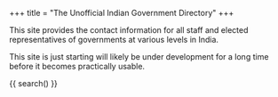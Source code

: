 +++
title = "The Unofficial Indian Government Directory"
+++

This site provides the contact information for all staff and elected
representatives of governments at various levels in India.

This site is just starting will likely be under development for a long time
before it becomes practically usable.

{{ search() }}
